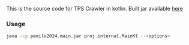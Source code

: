 This is the source code for TPS Crawler in kotlin. Built jar available [here](https://github.com/khrlimam/pemilu2024-crawler/releases/tag/v1.0)

### Usage
```bash
java -cp pemilu2024.main.jar proj.internal.MainKt --<options>
```